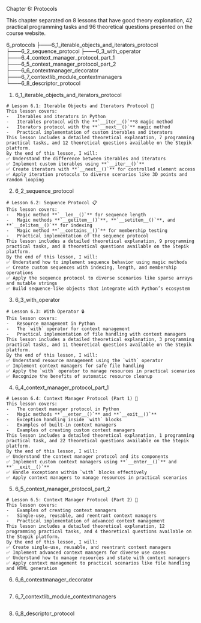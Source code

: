 Chapter 6: Protocols

This chapter separated on 8 lessons that have good theory explonation, 42 practical programming tasks and 96 theoretical questions presented on the course website.

6_protocols
├───6_1_iterable_objects_and_iterators_protocol
├───6_2_sequence_protocol
├───6_3_with_operator
├───6_4_context_manager_protocol_part_1
├───6_5_context_manager_protocol_part_2
├───6_6_contextmanager_decorator
├───6_7_contextlib_module_contextmanagers
└───6_8_descriptor_protocol

1. 6_1_iterable_objects_and_iterators_protocol

```
# Lesson 6.1: Iterable Objects and Iterators Protocol 🔄
This lesson covers:
-   Iterables and iterators in Python
-   Iterables protocol with the **`__iter__()`**8 magic method
-   Iterators protocol with the **`__next__()`** magic method
-   Practical implementation of custom iterables and iterators
This lesson includes a detailed theoretical explanation, 7 programming practical tasks, and 12 theoretical questions available on the Stepik platform.
By the end of this lesson, I will:
✅ Understand the difference between iterables and iterators
✅ Implement custom iterables using **`__iter__()`**
✅ Create iterators with **`__next__()`** for controlled element access
✅ Apply iteration protocols to diverse scenarios like 3D points and random looping
```

2. 6_2_sequence_protocol

```
# Lesson 6.2: Sequence Protocol 📋
This lesson covers:
-   Magic method **`__len__()`** for sequence length
-   Magic methods **`__getitem__()`**, **`__setitem__()`**, and **`__delitem__()`** for indexing
-   Magic method **`__contains__()`** for membership testing
-   Practical implementation of the sequence protocol
This lesson includes a detailed theoretical explanation, 9 programming practical tasks, and 8 theoretical questions available on the Stepik platform.
By the end of this lesson, I will:
✅ Understand how to implement sequence behavior using magic methods
✅ Create custom sequences with indexing, length, and membership operations
✅ Apply the sequence protocol to diverse scenarios like sparse arrays and mutable strings
✅ Build sequence-like objects that integrate with Python’s ecosystem
```

3. 6_3_with_operator

```
# Lesson 6.3: With Operator 🔒
This lesson covers:
-   Resource management in Python
-   The `with` operator for context management
-   Practical implementation of file handling with context managers
This lesson includes a detailed theoretical explanation, 3 programming practical tasks, and 11 theoretical questions available on the Stepik platform.
By the end of this lesson, I will:
✅ Understand resource management using the `with` operator
✅ Implement context managers for safe file handling
✅ Apply the `with` operator to manage resources in practical scenarios
✅ Recognize the benefits of automatic resource cleanup
```

4. 6_4_context_manager_protocol_part_1

```
# Lesson 6.4: Context Manager Protocol (Part 1) 🔐
This lesson covers:
-   The context manager protocol in Python
-   Magic methods **`__enter__()`** and **`__exit__()`**
-   Exception handling inside `with` blocks
-   Examples of built-in context managers
-   Examples of creating custom context managers
This lesson includes a detailed theoretical explanation, 1 programming practical task, and 22 theoretical questions available on the Stepik platform.
By the end of this lesson, I will:
✅ Understand the context manager protocol and its components
✅ Implement custom context managers using **`__enter__()`** and **`__exit__()`**
✅ Handle exceptions within `with` blocks effectively
✅ Apply context managers to manage resources in practical scenarios
```

5. 6_5_context_manager_protocol_part_2

```
# Lesson 6.5: Context Manager Protocol (Part 2) 🔐
This lesson covers:
-   Examples of creating context managers
-   Single-use, reusable, and reentrant context managers
-   Practical implementation of advanced context management
This lesson includes a detailed theoretical explanation, 12 programming practical tasks, and 4 theoretical questions available on the Stepik platform.
By the end of this lesson, I will:
✅ Create single-use, reusable, and reentrant context managers
✅ Implement advanced context managers for diverse use cases
✅ Understand how to manage resources and state with context managers
✅ Apply context management to practical scenarios like file handling and HTML generation
```

6. 6_6_contextmanager_decorator

```

```

7. 6_7_contextlib_module_contextmanagers

```

```

8. 6_8_descriptor_protocol

```

```
